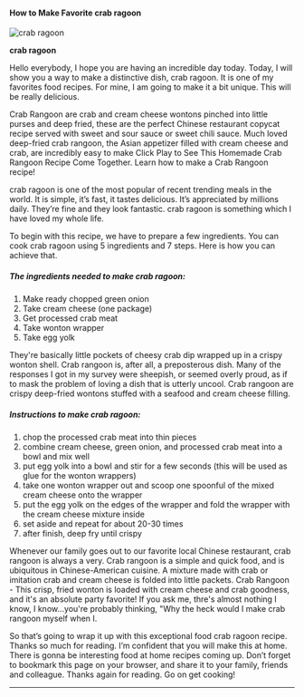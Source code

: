             

#### How to Make Favorite crab ragoon

![crab ragoon](https://img-global.cpcdn.com/recipes/48894709/751x532cq70/crab-ragoon-recipe-main-photo.jpg)

**crab ragoon**

Hello everybody, I hope you are having an incredible day today. Today, I will show you a way to make a distinctive dish, crab ragoon. It is one of my favorites food recipes. For mine, I am going to make it a bit unique. This will be really delicious.

Crab Rangoon are crab and cream cheese wontons pinched into little purses and deep fried, these are the perfect Chinese restaurant copycat recipe served with sweet and sour sauce or sweet chili sauce. Much loved deep-fried crab rangoon, the Asian appetizer filled with cream cheese and crab, are incredibly easy to make Click Play to See This Homemade Crab Rangoon Recipe Come Together. Learn how to make a Crab Rangoon recipe!

crab ragoon is one of the most popular of recent trending meals in the world. It is simple, it’s fast, it tastes delicious. It’s appreciated by millions daily. They’re fine and they look fantastic. crab ragoon is something which I have loved my whole life.

To begin with this recipe, we have to prepare a few ingredients. You can cook crab ragoon using 5 ingredients and 7 steps. Here is how you can achieve that.

##### The ingredients needed to make crab ragoon:

1.  Make ready chopped green onion
2.  Take cream cheese (one package)
3.  Get processed crab meat
4.  Take wonton wrapper
5.  Take egg yolk

They're basically little pockets of cheesy crab dip wrapped up in a crispy wonton shell. Crab rangoon is, after all, a preposterous dish. Many of the responses I got in my survey were sheepish, or seemed overly proud, as if to mask the problem of loving a dish that is utterly uncool. Crab rangoon are crispy deep-fried wontons stuffed with a seafood and cream cheese filling.

##### Instructions to make crab ragoon:

1.  chop the processed crab meat into thin pieces
2.  combine cream cheese, green onion, and processed crab meat into a bowl and mix well
3.  put egg yolk into a bowl and stir for a few seconds (this will be used as glue for the wonton wrappers)
4.  take one wonton wrapper out and scoop one spoonful of the mixed cream cheese onto the wrapper
5.  put the egg yolk on the edges of the wrapper and fold the wrapper with the cream cheese mixture inside
6.  set aside and repeat for about 20-30 times
7.  after finish, deep fry until crispy

Whenever our family goes out to our favorite local Chinese restaurant, crab rangoon is always a very. Crab rangoon is a simple and quick food, and is ubiquitous in Chinese-American cuisine. A mixture made with crab or imitation crab and cream cheese is folded into little packets. Crab Rangoon - This crisp, fried wonton is loaded with cream cheese and crab goodness, and it's an absolute party favorite! If you ask me, thre's almost nothing I know, I know…you're probably thinking, "Why the heck would I make crab rangoon myself when I.

So that’s going to wrap it up with this exceptional food crab ragoon recipe. Thanks so much for reading. I’m confident that you will make this at home. There is gonna be interesting food at home recipes coming up. Don’t forget to bookmark this page on your browser, and share it to your family, friends and colleague. Thanks again for reading. Go on get cooking!

* * *